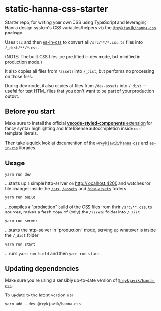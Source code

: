# static-hanna-css-starter

Starter repo, for writing your own CSS using TypeScript and leveraging Hanna design system's CSS variables/helpers via the [`@reykjavik/hanna-css`][] package.

Uses `tsc` and then [es-in-css][cli-compiler] to convert all `/src/**/*.css.ts` files into `/_dist/**/*.css`.

(NOTE: The built CSS files are prettified in dev mode, but minified in production mode.)

It also copies all files from `/assets` into `/_dist`, but performs no processing on those files.

During dev mode, it also copies all files from `/dev-assets` into `/_dist` — useful for test HTML files that you don't want to be part of your production output.

## Before you start

Make sure to install the official [**vscode-styled-components**
extension][vscode-styled-components] for fancy syntax highlighting and
IntelliSense autocompletion inside ` css``  ` template literals.

Then take a quick look at documention of the [`@reykjavik/hanna-css`][] and [`es-in-css`][] libraries.

## Usage

```sh
yarn run dev
```

…starts up a simple http-server on <http://localhost:4200> and watches for file changes inside the [`/src`](./src), [`/assets`](./assets) and [`/dev-assets`](./dev-assets) folders.

```sh
yarn run build
```

…compiles a "production" build of the CSS files from their `/src/**.css.ts` sources, makes a fresh copy of (only) the `/assets` folder into `/_dist`

```sh
yarn run server
```

…starts the http-server in "production" mode, serving up whatever is inside the `/_dist` folder

```sh
yarn run start
```

…runs `yarn run build` and then `yarn run start`.

## Updating dependencies

Make sure you're using a sensibly up-to-date version of [`@reykjavik/hanna-css`][].

To update to the latest version use

```
yarn add --dev @reykjavik/hanna-css
```

<!-- Links: -->

[`@reykjavik/hanna-css`]: https://www.npmjs.com/package/@reykjavik/hanna-css
[`es-in-css`]: https://www.npmjs.com/package/es-in-css
[cli-compiler]: https://www.npmjs.com/package/es-in-css#compilation-api
[vscode-styled-components]:
  https://marketplace.visualstudio.com/items?itemName=styled-components.vscode-styled-components

